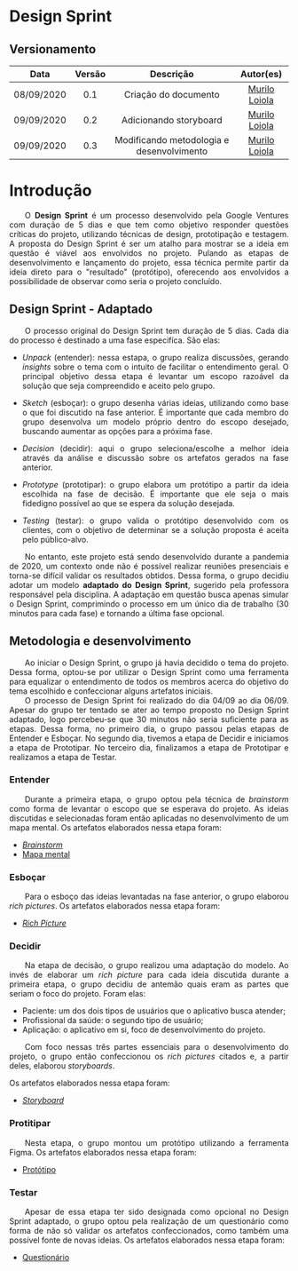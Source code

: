 # Design Sprint

## Versionamento
| Data | Versão | Descrição | Autor(es) |
|:----:|:------:|:---------:|:---------:|
| 08/09/2020 | 0.1 | Criação do documento | [Murilo Loiola](https://github.com/murilo-dan) |
| 09/09/2020 | 0.2 | Adicionando storyboard | [Murilo Loiola](https://github.com/murilo-dan) |
| 09/09/2020 | 0.3 | Modificando metodologia e desenvolvimento | [Murilo Loiola](https://github.com/murilo-dan) |

# Introdução

<p align="justify">&emsp;&emsp;O <strong>Design Sprint</strong> é um processo desenvolvido pela Google Ventures com duração de 5 dias e que tem como objetivo responder questões críticas do projeto, utilizando técnicas de design, prototipação e testagem. A proposta do Design Sprint é ser um atalho para mostrar se a ideia em questão é viável aos envolvidos no projeto. Pulando as etapas de desenvolvimento e lançamento do projeto, essa técnica permite partir da ideia direto para o "resultado" (protótipo), oferecendo aos envolvidos a possibilidade de observar como seria o projeto concluído.</p>

## Design Sprint - Adaptado

<p align="justify">&emsp;&emsp;O processo original do Design Sprint tem duração de 5 dias. Cada dia do processo é destinado a uma fase especifíca. São elas:</p>

* <p align="justify"><em>Unpack</em> (entender): nessa estapa, o grupo realiza discussões, gerando <em>insights</em> sobre o tema com o intuito de facilitar o entendimento geral. O principal objetivo dessa etapa é levantar um escopo razoável da solução que seja compreendido e aceito pelo grupo.</p>
* <p align="justify"><em>Sketch</em> (esboçar): o grupo desenha várias ideias, utilizando como base o que foi discutido na fase anterior. É importante que cada membro do grupo desenvolva um modelo próprio dentro do escopo desejado, buscando aumentar as opções para a próxima fase.</p>
* <p align="justify"><em>Decision</em> (decidir): aqui o grupo seleciona/escolhe a melhor ideia através da análise e discussão sobre os artefatos gerados na fase anterior.</p>
* <p align="justify"><em>Prototype</em> (prototipar): o grupo elabora um protótipo a partir da ideia escolhida na fase de decisão. É importante que ele seja o mais fidedigno possível ao que se espera da solução desejada.</p>
* <p align="justify"><em>Testing</em> (testar): o grupo valida o protótipo desenvolvido com os clientes, com o objetivo de determinar se a solução proposta é aceita pelo público-alvo.</p>

<p align="justify">&emsp;&emsp;No entanto, este projeto está sendo desenvolvido durante a pandemia de 2020, um contexto onde não é possível realizar reuniões presenciais e torna-se difícil validar os resultados obtidos. Dessa forma, o grupo decidiu adotar um modelo <strong>adaptado do Design Sprint</strong>, sugerido pela professora responsável pela disciplina. A adaptação em questão busca apenas simular o Design Sprint, comprimindo o processo em um único dia de trabalho (30 minutos para cada fase) e tornando a última fase opcional.</p>

## Metodologia e desenvolvimento

<p align="justify">&emsp;&emsp;Ao iniciar o Design Sprint, o grupo já havia decidido o tema do projeto. Dessa forma, optou-se por utilizar o Design Sprint como uma ferramenta para equalizar o entendimento de todos os membros acerca do objetivo do tema escolhido e confeccionar alguns artefatos iniciais.</br>&emsp;&emsp;O processo de Design Sprint foi realizado do dia 04/09 ao dia 06/09. Apesar do grupo ter tentado se ater ao tempo proposto no Design Sprint adaptado, logo percebeu-se que 30 minutos não seria suficiente para as etapas. Dessa forma, no primeiro dia, o grupo passou pelas etapas de Entender e Esboçar. No segundo dia, tivemos a etapa de Decidir e iniciamos a etapa de Prototipar. No terceiro dia, finalizamos a etapa de Prototipar e realizamos a etapa de Testar.</p>

### Entender

<p align="justify">&emsp;&emsp;Durante a primeira etapa, o grupo optou pela técnica de <em>brainstorm</em> como forma de levantar o escopo que se esperava do projeto. As ideias discutidas e selecionadas foram então aplicadas no desenvolvimento de um mapa mental. Os artefatos elaborados nessa etapa foram:</p>

* <a href="https://unbarqdsw.github.io/2020.1_G5_Diario_da_Saude/brainstorm/"><em>Brainstorm</em></a>
* <a href="https://unbarqdsw.github.io/2020.1_G5_Diario_da_Saude/mapa_mental/">Mapa mental</a>

### Esboçar

<p align="justify">&emsp;&emsp;Para o esboço das ideias levantadas na fase anterior, o grupo elaborou <em>rich pictures</em>. Os artefatos elaborados nessa etapa foram:</p>

* <a href="https://unbarqdsw.github.io/2020.1_G5_Diario_da_Saude/rich_picture/"><em>Rich Picture</em></a>

### Decidir

<p align="justify">&emsp;&emsp;Na etapa de decisão, o grupo realizou uma adaptação do modelo. Ao invés de elaborar um <em>rich picture</em> para cada ideia discutida durante a primeira etapa, o grupo decidiu de antemão quais eram as partes que seriam o foco do projeto. Foram elas:</p>

* Paciente: um dos dois tipos de usuários que o aplicativo busca atender;
* Profissional da saúde: o segundo tipo de usuário;
* Aplicação: o aplicativo em si, foco de desenvolvimento do projeto.

<p align="justify">&emsp;&emsp;Com foco nessas três partes essenciais para o desenvolvimento do projeto, o grupo então confeccionou os <em>rich pictures</em> citados e, a partir deles, elaborou <em>storyboards</em>.</p>

Os artefatos elaborados nessa etapa foram:</p>

* <a href="https://unbarqdsw.github.io/2020.1_G5_Diario_da_Saude/story_board/"><em>Storyboard</em></a>

### Protitipar

<p align="justify">&emsp;&emsp;Nesta etapa, o grupo montou um protótipo utilizando a ferramenta Figma. Os artefatos elaborados nessa etapa foram:</p>

* <a href="">Protótipo</a>

### Testar

<p align="justify">&emsp;&emsp;Apesar de essa etapa ter sido designada como opcional no Design Sprint adaptado, o grupo optou pela realização de um questionário como forma de não só validar os artefatos confeccionados, como também uma possível fonte de novas ideias. Os artefatos elaborados nessa etapa foram:</p>

* <a href="https://unbarqdsw.github.io/2020.1_G5_Diario_da_Saude/questionario/">Questionário</a>